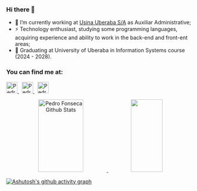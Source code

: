 ### Hi there 👋

- 🔭 I’m currently working at <a href="https://www.canaverde.com.br/" target="_blank">Usina Uberaba S/A</a> as Auxiliar Administrative;
- ⚡ Technology enthusiast, studying some programming languages, acquiring experience and ability to work in the back-end and front-ent areas;
- 🎒 Graduating at University of Uberaba in Information Systems course (2024 - 2028).

### You can find me at:

<p>
  <a href="https://www.linkedin.com/in/pedrowpy/" target="_blank">
    <img src="https://www.vectorlogo.zone/logos/linkedin/linkedin-icon.svg" alt="Pedro Fonseca LinkedIn Profile" height="30" width="30">
  </a>
  &nbsp;

  <a  href="https://www.instagram.com/pedrowpy/" target="_blank">
    <img src="https://cdn.icon-icons.com/icons2/836/PNG/64/Instagram_icon-icons.com_66804.png" alt="Pedro Fonseca" height="30" width="30">
  </a>
  &nbsp;

  <a  href="mailto:pedro16hf@gmail.com" target="_blank">
    <img src="https://i.pinimg.com/originals/8f/c3/7b/8fc37b74b608a622588fbaa361485f32.png" alt="Pedro Fonseca height="30" width="30">
</p>

<div align="center">  
  <img width="49%" height="195px" src="https://github-readme-stats.vercel.app/api?username=pedrowpy&show_icons=true&count_private=true&hide_border=true&title_color=ffffff&icon_color=ffffff&text_color=ffffff&bg_color=0d1117" alt="Pedro Fonseca Github Stats" /> 
  <img width="41%" height="195px" src="https://github-readme-stats.vercel.app/api/top-langs/?username=pedrowpy&layout=compact&hide_border=true&title_color=ffffff&text_color=ffffff&bg_color=0d1117" />
</div>

[![Ashutosh's github activity graph](https://github-readme-activity-graph.vercel.app/graph?username=pedrowpy&bg_color=000000&color=ffffff&line=07e9a5&point=0a855c&area=true&hide_border=true)](https://github.com/ashutosh00710/github-readme-activity-graph)
